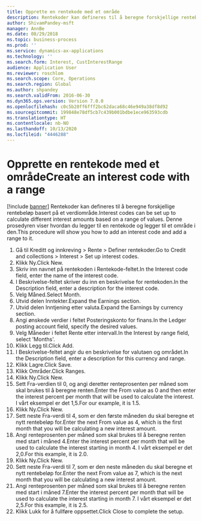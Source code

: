 ```yaml
---
title: Opprette en rentekode med et område
description: Rentekoder kan defineres til å beregne forskjellige rentebeløp basert på et verdiområde.
author: ShivamPandey-msft
manager: AnnBe
ms.date: 08/29/2018
ms.topic: business-process
ms.prod: ''
ms.service: dynamics-ax-applications
ms.technology: ''
ms.search.form: Interest, CustInterestRange
audience: Application User
ms.reviewer: roschlom
ms.search.scope: Core, Operations
ms.search.region: Global
ms.author: shpandey
ms.search.validFrom: 2016-06-30
ms.dyn365.ops.version: Version 7.0.0
ms.openlocfilehash: c0c5b20ff6fff2bc62daca68c46e949a38df8d92
ms.sourcegitcommit: 199848e78df5cb7c439b001bdbe1ece963593cdb
ms.translationtype: HT
ms.contentlocale: nb-NO
ms.lasthandoff: 10/13/2020
ms.locfileid: "4446288"
---
```

# <a name="create-an-interest-code-with-a-range"></a><span data-ttu-id="74b92-103">Opprette en rentekode med et område</span><span class="sxs-lookup"><span data-stu-id="74b92-103">Create an interest code with a range</span></span>

[!include [banner](../../includes/banner.md)]
<span data-ttu-id="74b92-104">Rentekoder kan defineres til å beregne forskjellige rentebeløp basert på et verdiområde.</span><span class="sxs-lookup"><span data-stu-id="74b92-104">Interest codes can be set up to calculate different interest amounts based on a range of values.</span></span> <span data-ttu-id="74b92-105">Denne prosedyren viser hvordan du legger til en rentekode og legger til et område i den.</span><span class="sxs-lookup"><span data-stu-id="74b92-105">This procedure will show you how to add an interest code and add a range to it.</span></span>

1. <span data-ttu-id="74b92-106">Gå til Kreditt og innkreving > Rente > Definer rentekoder.</span><span class="sxs-lookup"><span data-stu-id="74b92-106">Go to Credit and collections > Interest > Set up interest codes.</span></span>
2. <span data-ttu-id="74b92-107">Klikk Ny.</span><span class="sxs-lookup"><span data-stu-id="74b92-107">Click New.</span></span>
3. <span data-ttu-id="74b92-108">Skriv inn navnet på rentekoden i Rentekode-feltet.</span><span class="sxs-lookup"><span data-stu-id="74b92-108">In the Interest code field, enter the name of the interest code.</span></span>
4. <span data-ttu-id="74b92-109">I Beskrivelse-feltet skriver du inn en beskrivelse for rentekoden.</span><span class="sxs-lookup"><span data-stu-id="74b92-109">In the Description field, enter a description for the interest code.</span></span>
5. <span data-ttu-id="74b92-110">Velg Måned.</span><span class="sxs-lookup"><span data-stu-id="74b92-110">Select Month.</span></span>
6. <span data-ttu-id="74b92-111">Utvid delen Inntekter.</span><span class="sxs-lookup"><span data-stu-id="74b92-111">Expand the Earnings section.</span></span>
7. <span data-ttu-id="74b92-112">Utvid delen Inntjening etter valuta.</span><span class="sxs-lookup"><span data-stu-id="74b92-112">Expand the Earnings by currency section.</span></span>
8. <span data-ttu-id="74b92-113">Angi ønskede verdier i feltet Posteringskonto for finans.</span><span class="sxs-lookup"><span data-stu-id="74b92-113">In the Ledger posting account field, specify the desired values.</span></span>
9. <span data-ttu-id="74b92-114">Velg Måneder i feltet Rente etter intervall.</span><span class="sxs-lookup"><span data-stu-id="74b92-114">In the Interest by range field, select 'Months'.</span></span>
10. <span data-ttu-id="74b92-115">Klikk Legg til.</span><span class="sxs-lookup"><span data-stu-id="74b92-115">Click Add.</span></span>
11. <span data-ttu-id="74b92-116">I Beskrivelse-feltet angir du en beskrivelse for valutaen og området.</span><span class="sxs-lookup"><span data-stu-id="74b92-116">In the Description field, enter a description for this currency and range.</span></span>
12. <span data-ttu-id="74b92-117">Klikk Lagre.</span><span class="sxs-lookup"><span data-stu-id="74b92-117">Click Save.</span></span>
13. <span data-ttu-id="74b92-118">Klikk Områder.</span><span class="sxs-lookup"><span data-stu-id="74b92-118">Click Ranges.</span></span>
14. <span data-ttu-id="74b92-119">Klikk Ny.</span><span class="sxs-lookup"><span data-stu-id="74b92-119">Click New.</span></span>
15. <span data-ttu-id="74b92-120">Sett Fra-verdien til 0, og angi deretter renteprosenten per måned som skal brukes til å beregne renten.</span><span class="sxs-lookup"><span data-stu-id="74b92-120">Enter the From value as 0 and then enter the interest percent per month that will be used to calculate the interest.</span></span> <span data-ttu-id="74b92-121">I vårt eksempel er det 1,5.</span><span class="sxs-lookup"><span data-stu-id="74b92-121">For our example, it is 1.5.</span></span>
16. <span data-ttu-id="74b92-122">Klikk Ny.</span><span class="sxs-lookup"><span data-stu-id="74b92-122">Click New.</span></span>
17. <span data-ttu-id="74b92-123">Sett neste Fra-verdi til 4, som er den første måneden du skal beregne et nytt rentebeløp for.</span><span class="sxs-lookup"><span data-stu-id="74b92-123">Enter the next From value as 4, which is the first month that you will be calculating a new interest amount.</span></span>
18. <span data-ttu-id="74b92-124">Angi renteprosenten per måned som skal brukes til å beregne renten med start i måned 4.</span><span class="sxs-lookup"><span data-stu-id="74b92-124">Enter the interest percent per month that will be used to calculate the interest starting in month 4.</span></span> <span data-ttu-id="74b92-125">I vårt eksempel er det 2,0.</span><span class="sxs-lookup"><span data-stu-id="74b92-125">For this example, it is 2.0.</span></span>
19. <span data-ttu-id="74b92-126">Klikk Ny.</span><span class="sxs-lookup"><span data-stu-id="74b92-126">Click New.</span></span>
20. <span data-ttu-id="74b92-127">Sett neste Fra-verdi til 7, som er den neste måneden du skal beregne et nytt rentebeløp for.</span><span class="sxs-lookup"><span data-stu-id="74b92-127">Enter the next From value as 7, which is the next month that you will be calculating a new interest amount.</span></span>
21. <span data-ttu-id="74b92-128">Angi renteprosenten per måned som skal brukes til å beregne renten med start i måned 7.</span><span class="sxs-lookup"><span data-stu-id="74b92-128">Enter the interest percent per month that will be used to calculate the interest starting in month 7.</span></span> <span data-ttu-id="74b92-129">I vårt eksempel er det 2,5.</span><span class="sxs-lookup"><span data-stu-id="74b92-129">For this example, it is 2.5.</span></span>
22. <span data-ttu-id="74b92-130">Klikk Lukk for å fullføre oppsettet.</span><span class="sxs-lookup"><span data-stu-id="74b92-130">Click Close to complete the setup.</span></span>

